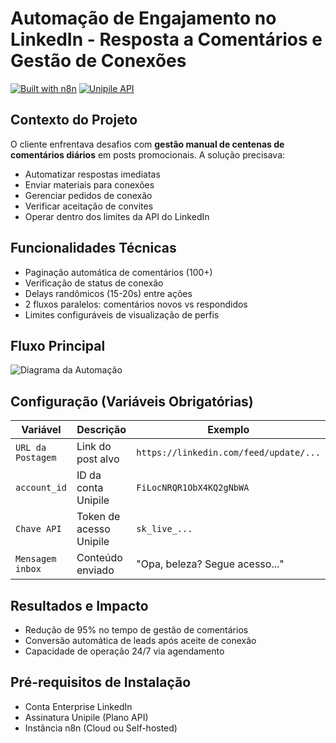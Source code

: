 # Automação de Engajamento no LinkedIn - Resposta a Comentários e Gestão de Conexões
[![Built with n8n](https://img.shields.io/badge/Powered%20by-n8n-213355?style=flat-square)](https://n8n.io/)
[![Unipile API](https://img.shields.io/badge/LinkedIn%20API-Integration-0077B5?style=flat-square)](unipile.com/br/api-de-comunicacao/api-de-mensagens/api-do-linkedin/)
##  Contexto do Projeto
O cliente enfrentava desafios com **gestão manual de centenas de comentários diários** em posts promocionais. A solução precisava:
- Automatizar respostas imediatas
- Enviar materiais para conexões
- Gerenciar pedidos de conexão
- Verificar aceitação de convites
- Operar dentro dos limites da API do LinkedIn
##  Funcionalidades Técnicas
-  Paginação automática de comentários (100+)
-  Verificação de status de conexão
-  Delays randômicos (15-20s) entre ações
-  2 fluxos paralelos: comentários novos vs respondidos
-  Limites configuráveis de visualização de perfis
## Fluxo Principal
![Diagrama da Automação](<img width="1479" height="539" alt="Captura de tela 2025-07-29 140802" src="https://github.com/user-attachments/assets/60de197f-4269-4b69-8b70-4e73f948a5f0" />
)
## Configuração (Variáveis Obrigatórias)
| Variável | Descrição | Exemplo |
|----------|-----------|---------|
| `URL da Postagem` | Link do post alvo | `https://linkedin.com/feed/update/...` |
| `account_id` | ID da conta Unipile | `FiLocNRQR1ObX4KQ2gNbWA` |
| `Chave API` | Token de acesso Unipile | `sk_live_...` |
| `Mensagem inbox` | Conteúdo enviado | "Opa, beleza? Segue acesso..." |
## Resultados e Impacto
-  Redução de 95% no tempo de gestão de comentários
-  Conversão automática de leads após aceite de conexão
-  Capacidade de operação 24/7 via agendamento
## Pré-requisitos de Instalação
- Conta Enterprise LinkedIn
- Assinatura Unipile (Plano API)
- Instância n8n (Cloud ou Self-hosted)
